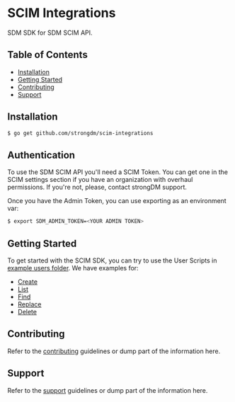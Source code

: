 # SCIM Integrations

SDM SDK for SDM SCIM API.

## Table of Contents

- [Installation](#installation)
- [Getting Started](#getting-started)
- [Contributing](#contributing)
- [Support](#support)

## Installation

```bash
$ go get github.com/strongdm/scim-integrations
```

## Authentication

To use the SDM SCIM API you'll need a SCIM Token. You can get one in the SCIM settings section if you have an organization with overhaul permissions. If you're not, please, contact strongDM support.

Once you have the Admin Token, you can use exporting as an environment var:

```bash
$ export SDM_ADMIN_TOKEN=<YOUR ADMIN TOKEN>
```

## Getting Started

To get started with the SCIM SDK, you can try to use the User Scripts in [example users folder](./example/users/). We have examples for:

- [Create](./example/users/create/main.go)
- [List](./example/users/list/main.go)
- [Find](./example/users/find/main.go)
- [Replace](./example/users/replace/main.go)
- [Delete](./example/users/delete/main.go)

## Contributing

Refer to the [contributing](CONTRIBUTING.md) guidelines or dump part of the information here.

## Support

Refer to the [support](SUPPORT.md) guidelines or dump part of the information here.
